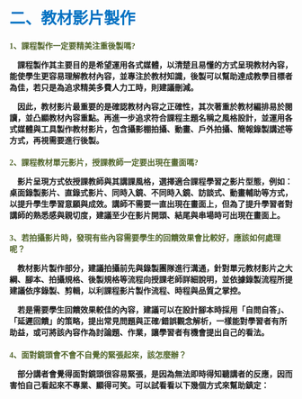 # <font color=#0071C2 face=微軟正黑體>二、教材影片製作</font>

<font face=微軟正黑體>

<font color=#4E6228 face=微軟正黑體><h4>1、課程製作一定要精美注重後製嗎?</font>

<p>&nbsp;&nbsp;&nbsp;&nbsp;課程製作其主要目的是希望運用各式媒體，以清楚且易懂的方式呈現教材內容，能使學生更容易理解教材內容，並專注於教材知識，後製可以幫助達成教學目標者為佳，若只是為追求精美多費人力工時，則建議刪減。 </p>

<p>&nbsp;&nbsp;&nbsp;&nbsp;因此，教材影片最重要的是確認教材內容之正確性，其次著重於教材編排易於閱讀，並凸顯教材內容重點。再進一步追求符合課程主題名稱之風格設計，並運用各式媒體與工具製作教材影片，包含攝影棚拍攝、動畫、戶外拍攝、簡報錄製講述等方式，再視需要進行後製。 </p>

<font color=#4E6228 face=微軟正黑體><h4>2、課程教材單元影片，授課教師一定要出現在畫面嗎?</font>

<p>&nbsp;&nbsp;&nbsp;&nbsp;影片呈現方式依授課教師與其講課風格，選擇適合課程學習之影片型態，例如：桌面錄製影片、直錄式影片、同時入鏡、不同時入鏡、訪談式、動畫輔助等方式，以提升學生學習意願與成效。講師不需要一直出現在畫面上，但為了提升學習者對講師的熟悉感與親切度，建議至少在影片開頭、結尾與串場時可出現在畫面上。 </p>

<font color=#4E6228 face=微軟正黑體><h4>3、若拍攝影片時，發現有些內容需要學生的回饋效果會比較好，應該如何處理呢？</font>

<p>&nbsp;&nbsp;&nbsp;&nbsp;教材影片製作部分，建議拍攝前先與錄製團隊進行溝通，針對單元教材影片之大綱、腳本、拍攝規格、後製規格等流程向授課老師詳細說明，並依據錄製流程所提建議依序錄製、剪輯，以利課程影片製作流程、時程與品質之掌控。 </p>

<p>&nbsp;&nbsp;&nbsp;&nbsp;若是需要學生回饋效果較佳的內容，建議可以在設計腳本時採用「自問自答」、「延遲回饋」的策略，提出常見問題與正確/錯誤觀念解析，一樣能對學習者有所助益，或可將該內容作為討論題、作業，讓學習者有機會提出自己的看法。 </p>

<font color=#4E6228 face=微軟正黑體><h4>4、面對鏡頭會不會不自覺的緊張起來，該怎麼辦？</font>

<p>&nbsp;&nbsp;&nbsp;&nbsp;部分講者會覺得面對鏡頭很容易緊張，是因為無法即時得知聽講者的反應，因而害怕自己看起來不專業、顯得可笑。可以試看看以下幾個方式來幫助鎮定： </p>

<p>&nbsp;&nbsp;&nbsp;&nbsp; </p>

<p>&nbsp;&nbsp;&nbsp;&nbsp; </p>

<p>&nbsp;&nbsp;&nbsp;&nbsp; </p>

<p>&nbsp;&nbsp;&nbsp;&nbsp; </p>

<font color=#4E6228 face=微軟正黑體><h4></font>

<p>&nbsp;&nbsp;&nbsp;&nbsp; </p>